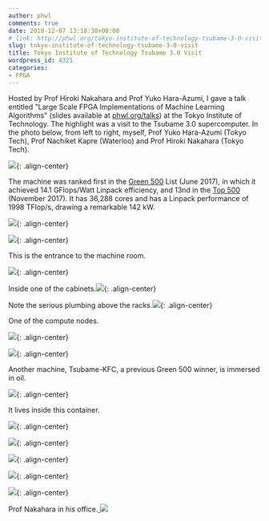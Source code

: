 ```yaml
---
author: phwl
comments: true
date: 2018-12-07 13:18:38+00:00
# link: http://phwl.org/tokyo-institute-of-technology-tsubame-3-0-visit/
slug: tokyo-institute-of-technology-tsubame-3-0-visit
title: Tokyo Institute of Technology Tsubame 3.0 Visit
wordpress_id: 4321
categories:
- FPGA
---
```


Hosted by Prof Hiroki Nakahara and Prof Yuko Hara-Azumi, I gave a talk entitled "Large Scale FPGA Implementations of Machine Learning Algorithms" (slides available at [phwl.org/talks](http://phwl.org/talks)) at the Tokyo Institute of Technology. The highlight was a visit to the Tsubame 3.0 supercomputer. In the photo below, from left to right, myself, Prof Yuko Hara-Azumi (Tokyo Tech), Prof Nachiket Kapre (Waterloo) and Prof Hiroki Nakahara (Tokyo Tech).

![](/assets/images/2018/12/IMG_9636.jpg){: .align-center}

<!-- more -->

The machine was ranked first in the [Green 500](https://www.top500.org/green500/) List (June 2017), in which it achieved 14.1 GFlops/Watt Linpack efficiency, and 13nd in the [Top 500](https://www.top500.org) (November 2017). It has 36,288 cores and has a Linpack performance of 1998 TFlop/s, drawing a remarkable 142 kW.

![](/assets/images/2018/12/IMG_9653.jpg){: .align-center}

![](/assets/images/2018/12/IMG_9616.jpg){: .align-center}

This is the entrance to the machine room.

![](/assets/images/2018/12/IMG_9624.jpg){: .align-center}

Inside one of the cabinets.![](/assets/images/2018/12/IMG_9626.jpg){: .align-center}

Note the serious plumbing above the racks.![](/assets/images/2018/12/IMG_9633.jpg){: .align-center}

One of the compute nodes.

![](/assets/images/2018/12/IMG_9639.jpg){: .align-center}

![](/assets/images/2018/12/IMG_9635.jpg){: .align-center}

Another machine, Tsubame-KFC, a previous Green 500 winner, is immersed in oil.

![](/assets/images/2018/12/IMG_9656.jpg){: .align-center}

It lives inside this container.

![](/assets/images/2018/12/IMG_9658.jpg){: .align-center}

![](/assets/images/2018/12/IMG_9657.jpg){: .align-center}

![](/assets/images/2018/12/IMG_9668.jpg){: .align-center}

![](/assets/images/2018/12/IMG_9665.jpg){: .align-center}

![](/assets/images/2018/12/IMG_9667.jpg){: .align-center}

Prof Nakahara in his office.[
![](/assets/images/2018/12/IMG_9670.jpg)](/assets/images/2018/12/IMG_9670.jpg)
